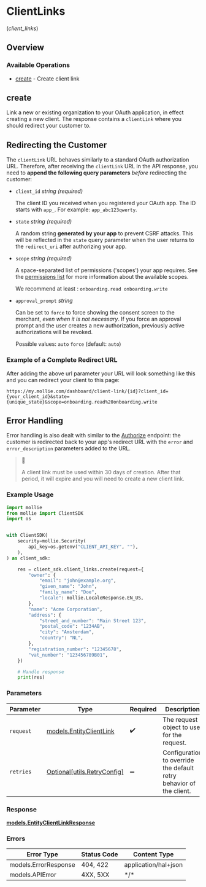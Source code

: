 # ClientLinks
(*client_links*)

## Overview

### Available Operations

* [create](#create) - Create client link

## create

Link a new or existing organization to your OAuth application, in effect creating a new client. The response
contains a `clientLink` where you should redirect your customer to.

## Redirecting the Customer

The `clientLink` URL behaves similarly to a standard OAuth authorization URL. Therefore, after receiving the
`clientLink` URL in the API response, you need to **append the following query parameters** *before* redirecting
the customer:

* `client_id` _string (required)_

  The client ID you received when you registered your OAuth app. The ID starts with `app_`. For example:
  `app_abc123qwerty`.

* `state` _string (required)_

  A random string **generated by your app** to prevent CSRF attacks. This will be reflected in the `state` query
  parameter when the user returns to the `redirect_uri` after authorizing your app.

* `scope` _string (required)_

  A space-separated list of permissions ('scopes') your app requires. See the
  [permissions list](https://docs.mollie.com/docs/connect-permissions) for more information about the available
  scopes.

  We recommend at least : `onboarding.read onboarding.write`

* `approval_prompt` _string_

  Can be set to `force` to force showing the consent screen to the merchant, *even when it is not necessary*. If you
  force an approval prompt and the user creates a new authorization, previously active authorizations will be
  revoked.

  Possible values: `auto` `force` (default: `auto`)

### Example of a Complete Redirect URL

After adding the above url parameter your URL will look something like this and you can redirect your client to this
page:

```
https://my.mollie.com/dashboard/client-link/{id}?client_id={your_client_id}&state={unique_state}&scope=onboarding.read%20onboarding.write
```

## Error Handling

Error handling is also dealt with similar to the [Authorize](https://docs.mollie.com/reference/authorize) endpoint:
the customer is redirected back to your app's redirect URL with the `error` and `error_description` parameters added
to the URL.

> 🚧
>
> A client link must be used within 30 days of creation. After that period, it will expire and you will need to create a new client link.

### Example Usage

<!-- UsageSnippet language="python" operationID="create-client-link" method="post" path="/client-links" -->
```python
import mollie
from mollie import ClientSDK
import os


with ClientSDK(
    security=mollie.Security(
        api_key=os.getenv("CLIENT_API_KEY", ""),
    ),
) as client_sdk:

    res = client_sdk.client_links.create(request={
        "owner": {
            "email": "john@example.org",
            "given_name": "John",
            "family_name": "Doe",
            "locale": mollie.LocaleResponse.EN_US,
        },
        "name": "Acme Corporation",
        "address": {
            "street_and_number": "Main Street 123",
            "postal_code": "1234AB",
            "city": "Amsterdam",
            "country": "NL",
        },
        "registration_number": "12345678",
        "vat_number": "123456789B01",
    })

    # Handle response
    print(res)

```

### Parameters

| Parameter                                                           | Type                                                                | Required                                                            | Description                                                         |
| ------------------------------------------------------------------- | ------------------------------------------------------------------- | ------------------------------------------------------------------- | ------------------------------------------------------------------- |
| `request`                                                           | [models.EntityClientLink](../../models/entityclientlink.md)         | :heavy_check_mark:                                                  | The request object to use for the request.                          |
| `retries`                                                           | [Optional[utils.RetryConfig]](../../models/utils/retryconfig.md)    | :heavy_minus_sign:                                                  | Configuration to override the default retry behavior of the client. |

### Response

**[models.EntityClientLinkResponse](../../models/entityclientlinkresponse.md)**

### Errors

| Error Type           | Status Code          | Content Type         |
| -------------------- | -------------------- | -------------------- |
| models.ErrorResponse | 404, 422             | application/hal+json |
| models.APIError      | 4XX, 5XX             | \*/\*                |